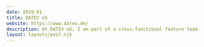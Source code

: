 ```yaml
---
date: 2019-01
title: DATEV eG
website: https://www.datev.de/
description: At DATEV eG, I am part of a cross-functional feature team and take on the technical leadership of front-end development. I am significantly involved in driving forward a UI for customer-oriented visualization of Big Data. I also try to drive user experience through conceptual, design and consulting work.
layout: layouts/post.njk
---
```

